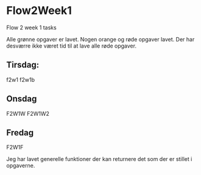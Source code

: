 # Flow2Week1
 Flow 2 week 1 tasks

Alle grønne opgaver er lavet.
Nogen orange og røde opgaver lavet. Der har desværre ikke været tid til at lave alle røde opgaver.

## Tirsdag:
f2w1 
f2w1b

## Onsdag
F2W1W
F2W1W2

## Fredag
F2W1F

Jeg har lavet generelle funktioner der kan returnere det som der er stillet i opgaverne.
